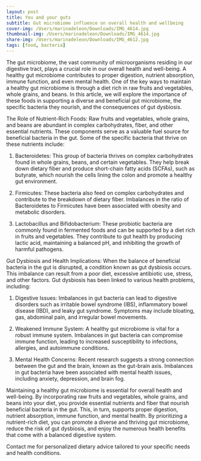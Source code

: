 ```yaml
---
layout: post
title: You and your guts
subtitle: Gut microbiome influence on overall health and wellbeing
cover-img: /Users/marinadeleon/Downloads/IMG_4614.jpg
thumbnail-img: /Users/marinadeleon/Downloads/IMG_4614.jpg
share-img: /Users/marinadeleon/Downloads/IMG_4612.jpg
tags: [food, bacteria]
---
```


The gut microbiome, the vast community of microorganisms residing in our digestive tract, plays a crucial role in our overall health and well-being. A healthy gut microbiome contributes to proper digestion, nutrient absorption, immune function, and even mental health. One of the key ways to maintain a healthy gut microbiome is through a diet rich in raw fruits and vegetables, whole grains, and beans. In this article, we will explore the importance of these foods in supporting a diverse and beneficial gut microbiome, the specific bacteria they nourish, and the consequences of gut dysbiosis.

The Role of Nutrient-Rich Foods:
Raw fruits and vegetables, whole grains, and beans are abundant in complex carbohydrates, fiber, and other essential nutrients. These components serve as a valuable fuel source for beneficial bacteria in the gut. Some of the specific bacteria that thrive on these nutrients include:

1. Bacteroidetes: This group of bacteria thrives on complex carbohydrates found in whole grains, beans, and certain vegetables. They help break down dietary fiber and produce short-chain fatty acids (SCFAs), such as butyrate, which nourish the cells lining the colon and promote a healthy gut environment.

2. Firmicutes: These bacteria also feed on complex carbohydrates and contribute to the breakdown of dietary fiber. Imbalances in the ratio of Bacteroidetes to Firmicutes have been associated with obesity and metabolic disorders.

3. Lactobacillus and Bifidobacterium: These probiotic bacteria are commonly found in fermented foods and can be supported by a diet rich in fruits and vegetables. They contribute to gut health by producing lactic acid, maintaining a balanced pH, and inhibiting the growth of harmful pathogens.

Gut Dysbiosis and Health Implications:
When the balance of beneficial bacteria in the gut is disrupted, a condition known as gut dysbiosis occurs. This imbalance can result from a poor diet, excessive antibiotic use, stress, and other factors. Gut dysbiosis has been linked to various health problems, including:

1. Digestive Issues: Imbalances in gut bacteria can lead to digestive disorders such as irritable bowel syndrome (IBS), inflammatory bowel disease (IBD), and leaky gut syndrome. Symptoms may include bloating, gas, abdominal pain, and irregular bowel movements.

2. Weakened Immune System: A healthy gut microbiome is vital for a robust immune system. Imbalances in gut bacteria can compromise immune function, leading to increased susceptibility to infections, allergies, and autoimmune conditions.

3. Mental Health Concerns: Recent research suggests a strong connection between the gut and the brain, known as the gut-brain axis. Imbalances in gut bacteria have been associated with mental health issues, including anxiety, depression, and brain fog.


Maintaining a healthy gut microbiome is essential for overall health and well-being. By incorporating raw fruits and vegetables, whole grains, and beans into your diet, you provide essential nutrients and fiber that nourish beneficial bacteria in the gut. This, in turn, supports proper digestion, nutrient absorption, immune function, and mental health. By prioritizing a nutrient-rich diet, you can promote a diverse and thriving gut microbiome, reduce the risk of gut dysbiosis, and enjoy the numerous health benefits that come with a balanced digestive system.

Contact me for personalized dietary advice tailored to your specific needs and health conditions.
